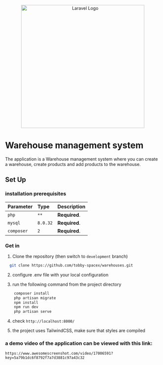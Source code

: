 <p align="center"><a href="https://laravel.com" target="_blank"><img src="https://raw.githubusercontent.com/laravel/art/master/logo-lockup/5%20SVG/2%20CMYK/1%20Full%20Color/laravel-logolockup-cmyk-red.svg" width="400" alt="Laravel Logo"></a></p>

# Warehouse management system

The application is a Warehouse management system where you can create a warehouse, create products and add products to the warehouse.

## Set Up

### installation prerequisites

| Parameter     | Type     | Description   |
| :--------     | :------- | :------------ |
| `php`         | `**`     | **Required**. |
| `mysql`       | `8.0.32` | **Required**. |
| `composer`    | `2`      | **Required**. |

### Get in

1. Clone the repository (then switch to `development` branch)

```bash
  git clone https://github.com/tobby-spacex/warehouses.git
```

2. configure .env file with your local configuration

3. run the following command from the project directory

```bash
    composer install
    php artisan migrate
    npm install
    npm run dev
    php artisan serve
```

4. check `http://localhost:8000/`

5. the project uses TailwindCSS, make sure that styles are compiled


### a demo video of the application can be viewed with this link:

  `https://www.awesomescreenshot.com/video/17006591?key=5a79b1dc6f8792f7a7d3881c97a43c32`
   
